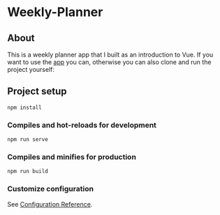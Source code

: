 # Weekly-Planner

## About
This is a weekly planner app that I built as an introduction to Vue. If you want to use the [app](https://my-weekly-planner.netlify.app/) you can, otherwise you can also clone and run the project yourself:

## Project setup
```
npm install
```

### Compiles and hot-reloads for development
```
npm run serve
```

### Compiles and minifies for production
```
npm run build
```

### Customize configuration
See [Configuration Reference](https://cli.vuejs.org/config/).
